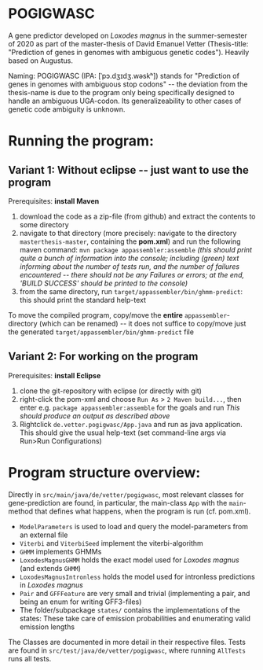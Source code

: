 ﻿# POGIGWASC
A gene predictor developed on _Loxodes magnus_ in the summer-semester of 2020 as part of the master-thesis of David Emanuel Vetter (Thesis-title: "Prediction of genes in genomes with ambiguous genetic codes"). Heavily based on Augustus.

Naming: POGIGWASC (IPA: [ˈpɔ.dʒɪdʒ.wəskʰ]) stands for "Prediction of genes in genomes with ambiguous stop codons" -- the deviation from the thesis-name is due to the program only being specifically designed to handle an ambiguous UGA-codon. Its generalizeability to other cases of genetic code ambiguity is unknown.

# Running the program:
## Variant 1: Without eclipse -- just want to use the program
Prerequisites: **install Maven**

 1. download the code as a zip-file (from github) and extract the contents to some directory
 2. navigate to that directory (more precisely: navigate to the directory `masterthesis-master`, containing the **pom.xml**) and run the following maven command: `mvn package appassembler:assemble`
   _(this should print quite a bunch of information into the console; including (green) text informing about the number of tests run, and the number of failures encountered -- there should not be any Failures or errors; at the end, 'BUILD SUCCESS' should be printed to the console)_
 3. from the same directory, run `target/appassembler/bin/ghmm-predict`: this should print the standard help-text

To move the compiled program, copy/move the **entire** `appassembler`-directory (which can be renamed) -- it does not suffice to copy/move just the generated `target/appassembler/bin/ghmm-predict` file

## Variant 2: For working on the program
Prerequisites: **install Eclipse**

 1. clone the git-repository with eclipse (or directly with git)
 2. right-click the pom-xml and choose `Run As` > `2 Maven build...`, then enter e.g. `package appassembler:assemble` for the goals and run
   _This should produce an output as described above_
 3. Rightclick `de.vetter.pogigwasc/App.java` and run as java application. This should give the usual help-text (set command-line args via Run>Run Configurations)
 
# Program structure overview:

Directly in `src/main/java/de/vetter/pogigwasc`, most relevant classes for gene-prediction are found, in particular, the main-class `App` with the `main`-method that defines what happens, when the program is run (cf. pom.xml). 
 - `ModelParameters` is used to load and query the model-parameters from an external file
 - `Viterbi` and `ViterbiSeed` implement the viterbi-algorithm
 - `GHMM` implements GHMMs
 - `LoxodesMagnusGHMM` holds the exact model used for _Loxodes magnus_ (and extends `GHMM`)
 - `LoxodesMagnusIntronless` holds the model used for intronless predictions in _Loxodes magnus_
 - `Pair` and `GFFFeature` are very small and trivial (implementing a pair, and being an enum for writing GFF3-files)
 - The folder/subpackage `states/` contains the implementations of the states: These take care of emission probabilities and enumerating valid emission lengths

The Classes are documented in more detail in their respective files. Tests are found in `src/test/java/de/vetter/pogigwasc`, where running `AllTests` runs all tests.
